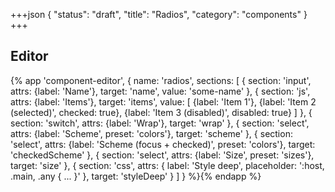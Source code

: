 +++json
{
  "status": "draft",
  "title": "Radios",
  "category": "components"
}
+++

## Editor

{%
  app 'component-editor', {
    name: 'radios',
    sections: [
      {
        section: 'input',
        attrs: {label: 'Name'},
        target: 'name',
        value: 'some-name'
      },
      {
        section: 'js',
        attrs: {label: 'Items'},
        target: 'items',
        value: [
          {label: 'Item 1'},
          {label: 'Item 2 (selected)', checked: true},
          {label: 'Item 3 (disabled)', disabled: true}
        ]
      },
      {
        section: 'switch',
        attrs: {label: 'Wrap'},
        target: 'wrap'
      },
      {
        section: 'select',
        attrs: {label: 'Scheme', preset: 'colors'},
        target: 'scheme'
      },
      {
        section: 'select',
        attrs: {label: 'Scheme (focus + checked)', preset: 'colors'},
        target: 'checkedScheme'
      },
      {
        section: 'select',
        attrs: {label: 'Size', preset: 'sizes'},
        target: 'size'
      },
      {
        section: 'css',
        attrs: {
          label: 'Style deep',
          placeholder: ':host, .main, .any { ... }'
        },
        target: 'styleDeep'
      }
    ]
  }
%}{% endapp %}
